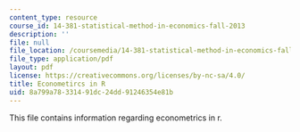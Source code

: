 ```yaml
---
content_type: resource
course_id: 14-381-statistical-method-in-economics-fall-2013
description: ''
file: null
file_location: /coursemedia/14-381-statistical-method-in-economics-fall-2013/8a799a78331491dc24dd91246354e81b_MIT14_381F13_EcnomtrisInR.pdf
file_type: application/pdf
layout: pdf
license: https://creativecommons.org/licenses/by-nc-sa/4.0/
title: Econometircs in R
uid: 8a799a78-3314-91dc-24dd-91246354e81b
---
```

This file contains information regarding econometrics in r.